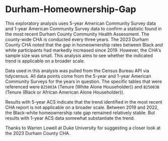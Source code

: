 # Durham-Homeownership-Gap

This exploratory analysis uses 5-year American Community Survey data and 1-year American Community Survey data to confirm a statistic found in the most recent Durham County Community Health Assessment. The county-wide CHA is conducted every three years. The 2023 Durham County CHA noted that the gap in homeownership rates between Black and white participants had markedly increased since 2019. However, the CHA's sample size was small. This analysis aims to see whether the indicated trend is applicable on a broader scale. 

Data used in this analysis was pulled from the Census Bureau API via tidycensus. All data points come from the 5-year and 1-year American Community Surveys for the years in question. The specific tables that were referenced were `B25003A` (Tenure (White Alone Householder)) and `B25003B` (Tenure (Black or African American Alone Householder)).

Results with 5-year ACS indicate that the trend identified in the most recent CHA report is not applicable on a broader scale. Between 2019 and 2022, the Black-white homeownership rate gap remained relatively stable. But results with 1-year ACS data somewhat substantiate the trend. 

Thanks to Warren Lowell at Duke University for suggesting a closer look at the 2023 Durham County CHA.
